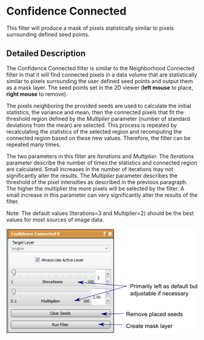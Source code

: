 # Confidence Connected

This filter will produce a mask of pixels statistically similar to pixels surrounding defined seed points.

## Detailed Description

The Confidence Connected filter is similar to the Neighborhood Connected filter in that it will find connected pixels in a data volume that are statistically similar to pixels surrounding the user defined seed points and output them as a mask layer. The seed points set in the 2D viewer (**left mouse** to place, **right mouse** to remove).

The pixels neighboring the provided seeds are used to calculate the initial statistics, the variance and mean, then the connected pixels that fit the threshold region defined by the *Multiplier* parameter (number of standard deviations from the mean) are selected. This process is repeated by recalculating the statistics of the selected region and recomputing the connected region based on these new values. Therefore, the filter can be repeated many times.

The two parameters in this filter are *Iterations* and *Multiplier.* The *Iterations* parameter describe the number of times the statistics and connected region are calculated. Small increases in the number of iterations may not significantly alter the results. The *Multiplier* parameter describes the threshold of the pixel intensities as described in the previous paragraph. The higher the multiplier the more pixels will be selected by the filter. A small increase in this parameter can very significantly alter the results of the filter.

Note: The default values (Iterations=3 and Multiplier=2) should be the best values for most sources of image data.

![alt text](../images/ConfidenceConnectedGUI.png)
